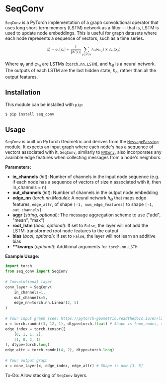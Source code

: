 # SeqConv

`SeqConv` is a PyTorch implementation of a graph convolutional operator that uses long short-term memory (LSTM) network as a filter -- that is, LSTM is used to update node embeddings. This is useful for graph datasets where each node represents a sequence of vectors, such as a time series.

<p align="center">
    <img src="assets/equation.png" width="47%" />
</p>

Where _&phi;<sub>r</sub>_ and _&phi;<sub>m</sub>_ are LSTMs ([`torch.nn.LSTM`](https://pytorch.org/docs/stable/nn.html#torch.nn.LSTM)), and _h<sub>Θ</sub>_ is a neural network. The outputs of each LSTM are the last hidden state, _h<sub>n</sub>_, rather than all the output features.

## Installation

This module can be installed with `pip`:

```bash
$ pip install seq_conv
```

## Usage

`SeqConv` is built on PyTorch Geometric and derives from the [`MessagePassing`](https://pytorch-geometric.readthedocs.io/en/latest/modules/nn.html#torch_geometric.nn.conv.message_passing.MessagePassing) module. It expects an input graph where each node's has a sequence of vectors associated with it. `SeqConv`, similarly to [`NNConv`](https://pytorch-geometric.readthedocs.io/en/latest/modules/nn.html#torch_geometric.nn.conv.NNConv), also incorporates any available edge features when collecting messages from a node's neighbors.

**Parameters:**

- **in_channels** (_int_): Number of channels in the input node sequence (e.g. if each node has a sequence of vectors of size n associated with it, then in_channels = n)
- **out_channels** (_int_): Number of channels in the output node embedding
- **edge_nn** (_torch.nn.Module_): A neural network _h<sub>Θ</sub>_ that maps edge features, `edge_attr`, of shape `[-1, num_edge_features]` to shape `[-1, out_channels]`
- **aggr** (_string_, _optional_): The message aggregation scheme to use ("add", "mean", "max")
- **root_lstm** (_bool_, _optional_): If set to `False`, the layer will not add the LSTM-transformed root node features to the output
- **bias** (_bool_, _optional_): If set to `False`, the layer will not learn an additive bias
- **\*\*kwargs** (_optional_): Additional arguments for `torch.nn.LSTM`

**Example Usage:**

```python
import torch
from seq_conv import SeqConv

# Convolutional layer
conv_layer = SeqConv(
    in_channels=1,
    out_channels=5,
    edge_nn=torch.nn.Linear(2, 5)
)

# Your input graph (see: https://pytorch-geometric.readthedocs.io/en/latest/notes/introduction.html#data-handling-of-graphs)
x = torch.randn((3, 12, 1), dtype=torch.float) # Shape is [num_nodes, seq_len, in_channels]
edge_index = torch.tensor([
    [0, 1, 1, 2],
    [1, 0, 2, 1]
], dtype=torch.long)
edge_attr = torch.randn((4, 2), dtype=torch.long)

# Your output graph
x = conv_layer(x, edge_index, edge_attr) # Shape is now [3, 5]
```

To-Do: Allow stacking of `SeqConv` layers.

